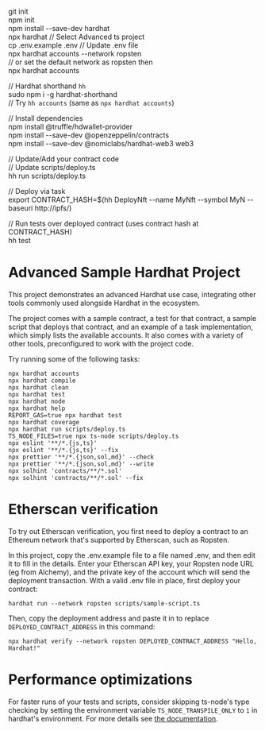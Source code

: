 git init  
npm init  
npm install --save-dev hardhat  
npx hardhat // Select Advanced ts project  
cp .env.example .env
// Update .env file  
npx hardhat accounts --network ropsten  
// or set the default network as ropsten then  
npx hardhat accounts  

// Hardhat shorthand `hh`  
sudo npm i -g hardhat-shorthand  
// Try `hh accounts` (same as `npx hardhat accounts`)  

// Install dependencies  
npm install @truffle/hdwallet-provider  
npm install --save-dev @openzeppelin/contracts  
npm install --save-dev @nomiclabs/hardhat-web3 web3  

// Update/Add your contract code  
// Update scripts/deploy.ts  
hh run scripts/deploy.ts  

// Deploy via task  
export CONTRACT_HASH=$(hh DeployNft --name MyNft --symbol MyN --baseuri http://ipfs/)  

// Run tests over deployed contract  (uses contract hash at CONTRACT_HASH)  
hh test

# Advanced Sample Hardhat Project

This project demonstrates an advanced Hardhat use case, integrating other tools commonly used alongside Hardhat in the ecosystem.

The project comes with a sample contract, a test for that contract, a sample script that deploys that contract, and an example of a task implementation, which simply lists the available accounts. It also comes with a variety of other tools, preconfigured to work with the project code.

Try running some of the following tasks:

```shell
npx hardhat accounts
npx hardhat compile
npx hardhat clean
npx hardhat test
npx hardhat node
npx hardhat help
REPORT_GAS=true npx hardhat test
npx hardhat coverage
npx hardhat run scripts/deploy.ts
TS_NODE_FILES=true npx ts-node scripts/deploy.ts
npx eslint '**/*.{js,ts}'
npx eslint '**/*.{js,ts}' --fix
npx prettier '**/*.{json,sol,md}' --check
npx prettier '**/*.{json,sol,md}' --write
npx solhint 'contracts/**/*.sol'
npx solhint 'contracts/**/*.sol' --fix
```

# Etherscan verification

To try out Etherscan verification, you first need to deploy a contract to an Ethereum network that's supported by Etherscan, such as Ropsten.

In this project, copy the .env.example file to a file named .env, and then edit it to fill in the details. Enter your Etherscan API key, your Ropsten node URL (eg from Alchemy), and the private key of the account which will send the deployment transaction. With a valid .env file in place, first deploy your contract:

```shell
hardhat run --network ropsten scripts/sample-script.ts
```

Then, copy the deployment address and paste it in to replace `DEPLOYED_CONTRACT_ADDRESS` in this command:

```shell
npx hardhat verify --network ropsten DEPLOYED_CONTRACT_ADDRESS "Hello, Hardhat!"
```

# Performance optimizations

For faster runs of your tests and scripts, consider skipping ts-node's type checking by setting the environment variable `TS_NODE_TRANSPILE_ONLY` to `1` in hardhat's environment. For more details see [the documentation](https://hardhat.org/guides/typescript.html#performance-optimizations).
